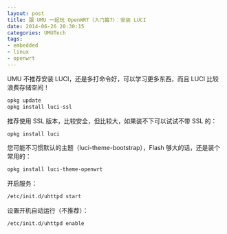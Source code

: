 ```yaml
---
layout: post
title: 跟 UMU 一起玩 OpenWRT（入门篇7）：安装 LUCI
date: 2014-06-26 20:30:15
categories: UMUTech
tags:
- embedded
- linux
- openwrt
---
```

UMU 不推荐安装 LUCI，还是多打命令好，可以学习更多东西，而且 LUCI 比较浪费存储空间！

```sh
opkg update
opkg install luci-ssl
```

推荐使用 SSL 版本，比较安全，但比较大，如果装不下可以试试不带 SSL 的：

```sh
opkg install luci
```

您可能不习惯默认的主题（luci-theme-bootstrap），Flash 够大的话，还是装个常用的：

```sh
opkg install luci-theme-openwrt
```

开启服务：

```sh
/etc/init.d/uhttpd start
```

设置开机自动运行（不推荐）：

```sh
/etc/init.d/uhttpd enable
```
